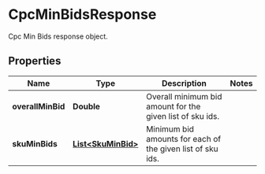 

# CpcMinBidsResponse

Cpc Min Bids response object.

## Properties

| Name | Type | Description | Notes |
|------------ | ------------- | ------------- | -------------|
|**overallMinBid** | **Double** | Overall minimum bid amount for the given list of sku ids. |  |
|**skuMinBids** | [**List&lt;SkuMinBid&gt;**](SkuMinBid.md) | Minimum bid amounts for each of the given list of sku ids. |  |



